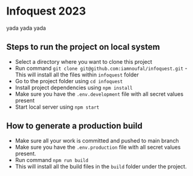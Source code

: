 # Infoquest 2023
yada yada yada


## Steps to run the project on local system

- Select a directory where you want to clone this project
- Run command `git clone git@github.com:iamnoufal/infoquest.git` - This will install all the files within `infoquest` folder
- Go to the project folder using `cd infoquest`
- Install project dependencies using `npm install`
- Make sure you have the `.env.development` file with all secret values present
- Start local server using `npm start`

## How to generate a production build

- Make sure all your work is committed and pushed to main branch
- Make sure you have the `.env.production` file with all secret values present.
- Run command `npm run build`
- This will install all the build files in the `build` folder under the project.
